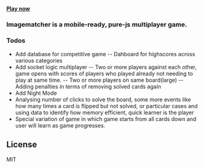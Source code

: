 
#### [Play now](https://syedecryptr.github.io/imagematch)


### Imagematcher is a mobile-ready, pure-js multiplayer game.


### Todos
 - Add database for competitive game
 -- Dahboard for highscores across various categories
 - Add socket logic multiplayer
 -- Two or more players against each other, game opens with scores of players who played already not needing to play at same time.
 -- Two or more players on same board(large)
 -- Adding penalties in terms of removing solved cards again
 - Add Night Mode
 - Analysing number of clicks to solve the board, some more events like how many times a card is flipped but not solved, or particular cases and using data to identify how memory efficient, quick learner is the player
 - Special variation of game in which game starts from all cards down and user will learn as game progresses. 
 
 
License
----

MIT



